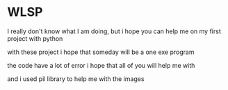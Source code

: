# WLSP
I really don't know what I am doing, but i hope you can help me on my first project with python 

with these project i hope that someday will be a one exe program

the code have a lot of error i hope that all of you will help me with 

and i used pil library to help me with the images
